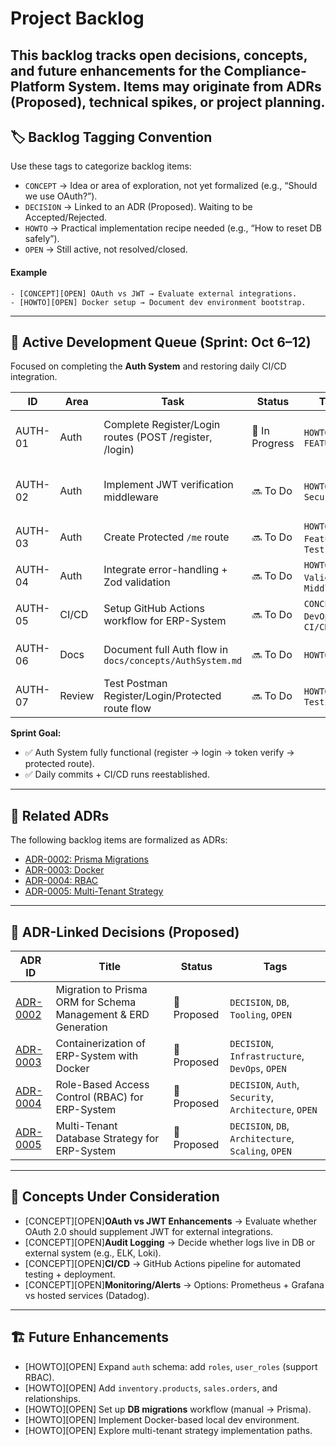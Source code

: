 # Project Backlog

This backlog tracks **open decisions**, **concepts**, **and future enhancements** for the Compliance-Platform System. Items may originate from ADRs (Proposed), technical spikes, or project planning.
---

## 🏷 Backlog Tagging Convention
Use these tags to categorize backlog items:
- `CONCEPT` → Idea or area of exploration, not yet formalized (e.g., “Should we use OAuth?”).
- `DECISION` → Linked to an ADR (Proposed). Waiting to be Accepted/Rejected.
- `HOWTO` → Practical implementation recipe needed (e.g., “How to reset DB safely”).
- `OPEN` → Still active, not resolved/closed.

#### Example
```css- [DECISION][OPEN] ADR-0004-RBAC → Decide on RBAC implementation strategy.
- [CONCEPT][OPEN] OAuth vs JWT → Evaluate external integrations.
- [HOWTO][OPEN] Docker setup → Document dev environment bootstrap.
```
---

## 🧭 Active Development Queue (Sprint: Oct 6–12)

Focused on completing the **Auth System** and restoring daily CI/CD integration.

| ID | Area | Task | Status | Tags | Notes |
|----|------|-------|--------|------|-------|
| AUTH-01 | Auth | Complete Register/Login routes (POST /register, /login) | 🚧 In Progress | `HOWTO`, `FEATURE` | bcrypt hashing, input validation |
| AUTH-02 | Auth | Implement JWT verification middleware | 🔜 To Do | `HOWTO`, `Security` | attach req.user, handle expiry |
| AUTH-03 | Auth | Create Protected `/me` route | 🔜 To Do | `HOWTO`, `Feature`, `Test` | test JWT auth |
| AUTH-04 | Auth | Integrate error-handling + Zod validation | 🔜 To Do | `HOWTO`, `Validation`, `Middleware` | schema enforcement |
| AUTH-05 | CI/CD | Setup GitHub Actions workflow for ERP-System | 🔜 To Do | `CONCEPT`, `DevOps`, `CI/CD` | lint/test on push |
| AUTH-06 | Docs | Document full Auth flow in `docs/concepts/AuthSystem.md` | 🔜 To Do | `HOWTO`, `Docs` | include mermaid diagram |
| AUTH-07 | Review | Test Postman Register/Login/Protected route flow | 🔜 To Do | `HOWTO`, `Testing` | verify token behavior |

**Sprint Goal:**  
- ✅ Auth System fully functional (register → login → token verify → protected route).  
- ✅ Daily commits + CI/CD runs reestablished.

---

## 🔄 Related ADRs

The following backlog items are formalized as ADRs:

- [ADR-0002: Prisma Migrations](./ADR/ADR-0002-Prisma-Migrations.md)
- [ADR-0003: Docker](./ADR/ADR-0003-Docker.md)
- [ADR-0004: RBAC](./ADR/ADR-0004-RBAC.md)
- [ADR-0005: Multi-Tenant Strategy](./ADR/ADR-0005-MultiTenant-Strategy.md)
---

## 🔄 ADR-Linked Decisions (Proposed)
| ADR ID                                             | Title                                                          | Status      | Tags                                                   |
| -------------------------------------------------- | -------------------------------------------------------------- | ----------- | ------------------------------------------------------ |
| [ADR-0002](./ADR/ADR-0002-Prisma-Migrations.md)    | Migration to Prisma ORM for Schema Management & ERD Generation | 📝 Proposed | `DECISION`, `DB`, `Tooling`, `OPEN`                    |
| [ADR-0003](./ADR/ADR-0003-Docker.md)               | Containerization of ERP-System with Docker                     | 📝 Proposed | `DECISION`, `Infrastructure`, `DevOps`, `OPEN`         |
| [ADR-0004](./ADR/ADR-0004-RBAC.md)                 | Role-Based Access Control (RBAC) for ERP-System                | 📝 Proposed | `DECISION`, `Auth`, `Security`, `Architecture`, `OPEN` |
| [ADR-0005](./ADR/ADR-0005-MultiTenant-Strategy.md) | Multi-Tenant Database Strategy for ERP-System                  | 📝 Proposed | `DECISION`, `DB`, `Architecture`, `Scaling`, `OPEN`    |
---

## 📌 Concepts Under Consideration
- [CONCEPT][OPEN]**OAuth vs JWT Enhancements** → Evaluate whether OAuth 2.0 should supplement JWT for external integrations.
- [CONCEPT][OPEN]**Audit Logging** → Decide whether logs live in DB or external system (e.g., ELK, Loki).
- [CONCEPT][OPEN]**CI/CD** → GitHub Actions pipeline for automated testing + deployment.
- [CONCEPT][OPEN]**Monitoring/Alerts** → Options: Prometheus + Grafana vs hosted services (Datadog).
---

## 🏗 Future Enhancements
- [HOWTO][OPEN] Expand `auth` schema: add `roles`, `user_roles` (support RBAC).
- [HOWTO][OPEN] Add `inventory.products`, `sales.orders`, and relationships.
- [HOWTO][OPEN] Set up **DB migrations** workflow (manual → Prisma).
- [HOWTO][OPEN] Implement Docker-based local dev environment.
- [HOWTO][OPEN] Explore multi-tenant strategy implementation paths.